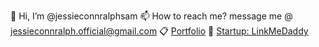 👋 Hi, I’m @jessieconnralphsam
📫 How to reach me? message me @ jessieconnralph.official@gmail.com
📋 [Portfolio](https://jessieconnralphsam.github.io/cv/)
📂 [Startup: LinkMeDaddy](https://www.linkmedaddy.com)


